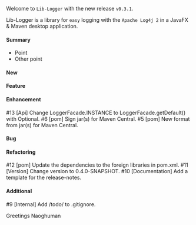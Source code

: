 Welcome to `Lib-Logger` with the new release `v0.3.1`.

Lib-Logger is a library for `easy` logging with the `Apache Log4j 2` in a JavaFX 
& Maven desktop application.



#### Summary
* Point
* Other point



#### New



#### Feature



#### Enhancement
#13 [Api] Change LoggerFacade.INSTANCE to LoggerFacade.getDefault() with Optional.
#6 [pom] Sign jar(s) for Maven Central.
#5  [pom] New format from jar(s) for Maven Central.



#### Bug



#### Refactoring
#12 [pom] Update the dependencies to the foreign libraries in pom.xml.
#11 [Version] Change version to 0.4.0-SNAPSHOT.
#10 [Documentation] Add a template for the release-notes.



#### Additional
#9 [Internal] Add /todo/ to .gitignore.



Greetings
Naoghuman



[//]: # (Issues which will be integrated in this release)



[//]: # (Links)
